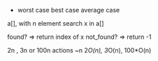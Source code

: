 * worst case
best case
average case

a[], with n element
search x in a[]

found? => return index of x
not_found? => return -1

2n , 3n or 100n actions
~n
2*O(n), 3*O(n), 100*O(n)


